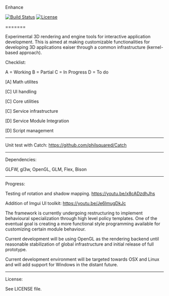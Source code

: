 Enhance

[![Build Status](https://travis-ci.org/bilbil/enhance.svg?branch=master)](https://travis-ci.org/bilbil/enhance)
[![License](https://img.shields.io/:license-bsd-blue.svg?style=round-square)](https://github.com/bilbil/enhance/blob/master/LICENSE.txt)

=======

Experimental 3D rendering and engine tools for interactive application development. This is aimed at making customizable functionalities for developing 3D applications eaiser through a common infrastructure (kernel-based approach).

Checklist:

A = Working
B = Partial
C = In Progress
D = To do


[A] Math utilites

[C] UI handling

[C] Core utilities

[C] Service infrastructure

[D] Service Module Integration

[D] Script management

--------------------------------------------

Unit test with Catch:
https://github.com/philsquared/Catch

--------------------------------------------

Dependencies:

GLFW, gl3w, OpenGL, GLM, Flex, Bison

--------------------------------------------

Progress:

Testing of rotation and shadow mapping.
https://youtu.be/x8cADzdhJhs

Addition of Imgui UI toolkit:
https://youtu.be/Je6lmugDkJc

The framework is currently undergoing restructuring to implement behavioural specialization through high level policy templates. One of the eventual goal is creating a more functional style programming available for customizing certain module behaviour.

Current development will be using OpenGL as the rendering backend until reasonable stabilization of global infrastructure and initial release of full prototype.

Current development environment will be targeted towards OSX and Linux and will add support for Windows in the distant future.

--------------------------------------------

License:

See LICENSE file.
